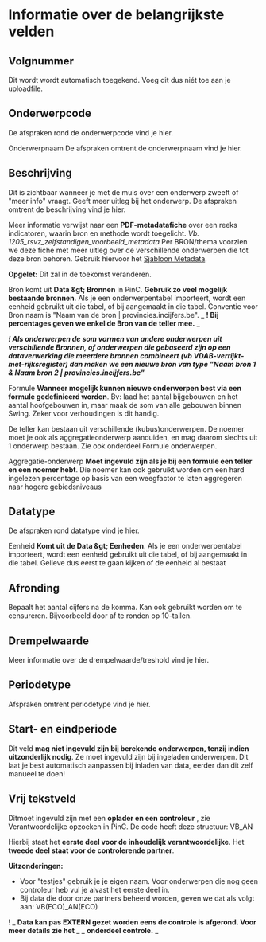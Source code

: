 # Informatie over de belangrijkste velden

## Volgnummer

Dit wordt wordt automatisch toegekend. Voeg dit dus niét toe aan je uploadfile.

## Onderwerpcode

De afspraken rond de onderwerpcode vind je hier.

Onderwerpnaam
 De afspraken omtrent de onderwerpnaam vind je hier.

## Beschrijving

Dit is zichtbaar wanneer je met de muis over een onderwerp zweeft of &quot;meer info&quot; vraagt.
 Geeft meer uitleg bij het onderwerp.
 De afspraken omtrent de beschrijving vind je hier.

Meer informatie
 verwijst naar een **PDF-metadatafiche** over een reeks indicatoren, waarin bron en methode wordt toegelicht. _Vb. 1205\_rsvz\_zelfstandigen\_voorbeeld\_metadata_
 Per BRON/thema voorzien we deze fiche met meer uitleg over de verschillende onderwerpen die tot deze bron behoren. Gebruik hiervoor het [Sjabloon Metadata](https://share.vlaamsbrabant.be/share/page/site/socialeplanning/documentlibrary?file=Draaiboek%20voor%20controle%20data%20en%20metadata.docx#filter=path%7C%2FProvincies%2520in%2520Cijfers%2FPraktische%2520afspraken%2FSjabloon%2520metadata%7C&amp;page=1).

**Opgelet:** Dit zal in de toekomst veranderen.

Bron
 komt uit **Data \&gt; Bronnen** in PinC. **Gebruik zo veel mogelijk bestaande bronnen**. Als je een onderwerpentabel importeert, wordt een eenheid gebruikt uit die tabel, of bij aangemaakt in die tabel. Conventie voor Bron naam is &quot;Naam van de bron | provincies.incijfers.be&quot;.
_ **! Bij percentages geven we enkel de Bron van de teller mee.** _

_**! Als onderwerpen de som vormen van andere onderwerpen uit verschillende Bronnen, of onderwerpen die gebaseerd zijn op een dataverwerking die meerdere bronnen combineert (vb VDAB-verrijkt-met-rijksregister) dan maken we een nieuwe bron van type &quot;Naam bron 1 &amp; Naam bron 2 | provincies.incijfers.be&quot;**_

Formule
 **Wanneer mogelijk kunnen nieuwe onderwerpen best via een formule gedefinieerd worden**. Bv: laad het aantal bijgebouwen en het aantal hoofgebouwen in, maar maak de som van alle gebouwen binnen Swing. Zeker voor verhoudingen is dit handig.

De teller kan bestaan uit verschillende (kubus)onderwerpen. De noemer moet je ook als aggregatieonderwerp aanduiden, en mag daarom slechts uit 1 onderwerp bestaan.
 Zie ook onderdeel Formule onderwerpen.

Aggregatie-onderwerp
**Moet ingevuld zijn als je bij een formule een teller en een noemer hebt**. Die noemer
 kan ook gebruikt worden om een hard ingelezen percentage op basis van een weegfactor te laten aggregeren naar hogere gebiedsniveaus

## Datatype

De afspraken rond datatype vind je hier.

Eenheid
**Komt uit de Data \&gt; Eenheden**. Als je een onderwerpentabel importeert, wordt een eenheid gebruikt uit die tabel, of bij aangemaakt in die tabel. Gelieve dus eerst te gaan kijken of de eenheid al bestaat

## Afronding

Bepaalt het aantal cijfers na de komma. Kan ook gebruikt worden om te censureren. Bijvoorbeeld door af te ronden op 10-tallen.

## Drempelwaarde

Meer informatie over de drempelwaarde/treshold vind je hier.

## Periodetype

Afspraken omtrent periodetype vind je hier.

## Start- en eindperiode

Dit veld **mag niet ingevuld zijn bij berekende onderwerpen, tenzij indien uitzonderlijk nodig**. Ze moet ingevuld zijn bij ingeladen onderwerpen. Dit laat je best automatisch aanpassen bij inladen van data, eerder dan dit zelf manueel te doen!

## Vrij tekstveld

Ditmoet ingevuld zijn met een **oplader en een controleur** , zie Verantwoordelijke opzoeken in PinC. De code heeft deze structuur: VB\_AN

Hierbij staat het **eerste deel voor de inhoudelijk verantwoordelijke**. Het **tweede deel staat voor de controlerende partner**.

**Uitzonderingen:**

- Voor &quot;testjes&quot; gebruik je je eigen naam. Voor onderwerpen die nog geen controleur heb vul je alvast het eerste deel in.
- Bij data die door onze partners beheerd worden, geven we dat als volgt aan: VB(ECO)\_AN(ECO)

! _ **Data kan pas EXTERN gezet worden eens de controle is afgerond. Voor meer details zie het** _ _ **onderdeel controle.** _